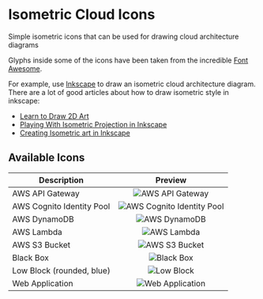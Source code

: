 # Isometric Cloud Icons
Simple isometric icons that can be used for drawing cloud architecture diagrams

Glyphs inside some of the icons have been taken from the incredible [Font Awesome](https://fortawesome.github.io/Font-Awesome/).

For example, use [Inkscape](https://inkscape.org/) to draw an isometric cloud architecture diagram.
There are a lot of good articles about how to draw isometric style in inkscape:

* [Learn to Draw 2D Art](http://ahninniah.blogspot.de/2013/04/isometric-projection-in-inkscape.html)
* [Playing With Isometric Projection in Inkscape](http://design.tutsplus.com/tutorials/playing-with-isometric-projection-in-inkscape-to-make-a-minecraft-scene--vector-21757)
* [Creating Isometric art in Inkscape](https://inkscapetutorials.org/2015/02/03/creating-isometric-art-in-inkscape/)

## Available Icons

[aws-api-gateway]: http://rawgit.com/danieljoos/isometric-cloud-icons/master/aws-api-gateway.svg "AWS API Gateway"
[aws-cognito-identity-pool]: http://rawgit.com/danieljoos/isometric-cloud-icons/master/aws-cognito-identity-pool.svg "AWS Cognito Identity Pool"
[aws-dynamodb]: http://rawgit.com/danieljoos/isometric-cloud-icons/master/aws-dynamodb.svg "AWS DynamoDB"
[aws-lambda]: http://rawgit.com/danieljoos/isometric-cloud-icons/master/aws-lambda.svg "AWS Lambda"
[aws-s3-bucket]: http://rawgit.com/danieljoos/isometric-cloud-icons/master/aws-s3-bucket.svg "AWS S3 Bucket"
[black-box]: http://rawgit.com/danieljoos/isometric-cloud-icons/master/black-box.svg "Black Box"
[low-block-rounded-blue]: http://rawgit.com/danieljoos/isometric-cloud-icons/master/low-block-rounded-blue.svg "Low Block (rounded, blue)"
[webapp]: http://rawgit.com/danieljoos/isometric-cloud-icons/master/webapp.svg "Web Application"

| Description               | Preview  |
| ------------------------- | :------: |
| AWS API Gateway           | ![AWS API Gateway][aws-api-gateway] |
| AWS Cognito Identity Pool | ![AWS Cognito Identity Pool][aws-cognito-identity-pool] |
| AWS DynamoDB              | ![AWS DynamoDB][aws-dynamodb] |
| AWS Lambda                | ![AWS Lambda][aws-lambda] |
| AWS S3 Bucket             | ![AWS S3 Bucket][aws-s3-bucket] |
| Black Box                 | ![Black Box][black-box] |
| Low Block (rounded, blue) | ![Low Block][low-block-rounded-blue] |
| Web Application           | ![Web Application][webapp] |

